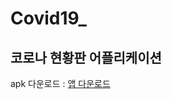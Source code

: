 # Covid19_

## 코로나 현황판 어플리케이션

apk 다운로드 : [앱 다운로드](https://drive.google.com/file/d/1bL-qSHmixYzakIEKpoeD2MzYIDl31Ufi/view?usp=sharing, "앱 다운로드")

